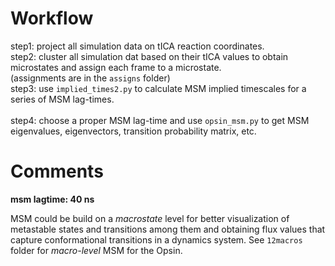 # Workflow
step1: project all simulation data on tICA reaction coordinates.
<br />
step2: cluster all simulation dat based on their tICA values to obtain microstates and assign each frame to a microstate.  
(assignments are in the `assigns` folder)
<br />
step3: use `implied_times2.py` to calculate MSM implied timescales for a series of MSM lag-times.
<br />  
step4: choose a proper MSM lag-time and use `opsin_msm.py` to get MSM eigenvalues, eigenvectors, transition probability matrix, etc.
<br />  


# Comments

**msm lagtime: 40 ns**

MSM could be build on a _macrostate_ level for better visualization of 
metastable states and transitions among them and obtaining flux values that capture conformational
transitions in a dynamics system. See `12macros` folder for _macro-level_ MSM for the Opsin.


